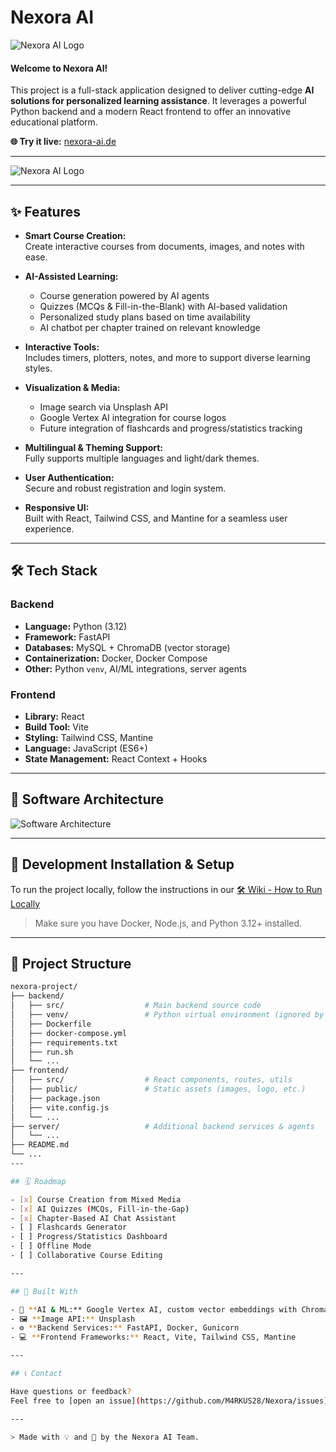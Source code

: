 # Nexora AI

<picture>
  <source media="(prefers-color-scheme: dark)" srcset="https://github.com/M4RKUS28/Nexora/blob/main/frontend/public/logo_white.png?raw=true">
  <source media="(prefers-color-scheme: light)" srcset="https://github.com/M4RKUS28/Nexora/blob/main/doc/logo_black.png?raw=true">
  <img alt="Nexora AI Logo" src="https://github.com/M4RKUS28/Nexora/blob/main/frontend/public/logo_white.png?raw=true">
</picture>

#### Welcome to **Nexora AI**!

This project is a full-stack application designed to deliver cutting-edge **AI solutions for personalized learning assistance**. It leverages a powerful Python backend and a modern React frontend to offer an innovative educational platform.

**🌐 Try it live:** [nexora-ai.de](https://nexora-ai.de)


---

<picture>
  <source media="(prefers-color-scheme: dark)" srcset=https://github.com/M4RKUS28/Nexora/blob/main/doc/dashboard_dark.png?raw=true">
  <source media="(prefers-color-scheme: light)" srcset="https://github.com/M4RKUS28/Nexora/blob/main/doc/dashboard_white?raw=true">
  <img alt="Nexora AI Logo" src="https://github.com/M4RKUS28/Nexora/blob/main/doc/logo.png?raw=true">
</picture>


---

## ✨ Features

- **Smart Course Creation:**  
  Create interactive courses from documents, images, and notes with ease.

- **AI-Assisted Learning:**  
  - Course generation powered by AI agents  
  - Quizzes (MCQs & Fill-in-the-Blank) with AI-based validation  
  - Personalized study plans based on time availability  
  - AI chatbot per chapter trained on relevant knowledge  

- **Interactive Tools:**  
  Includes timers, plotters, notes, and more to support diverse learning styles.

- **Visualization & Media:**  
  - Image search via Unsplash API  
  - Google Vertex AI integration for course logos  
  - Future integration of flashcards and progress/statistics tracking

- **Multilingual & Theming Support:**  
  Fully supports multiple languages and light/dark themes.

- **User Authentication:**  
  Secure and robust registration and login system.

- **Responsive UI:**  
  Built with React, Tailwind CSS, and Mantine for a seamless user experience.

---

## 🛠️ Tech Stack

### Backend
- **Language:** Python (3.12)
- **Framework:** FastAPI
- **Databases:** MySQL + ChromaDB (vector storage)
- **Containerization:** Docker, Docker Compose
- **Other:** Python `venv`, AI/ML integrations, server agents

### Frontend
- **Library:** React
- **Build Tool:** Vite
- **Styling:** Tailwind CSS, Mantine
- **Language:** JavaScript (ES6+)
- **State Management:** React Context + Hooks

---

## 📐 Software Architecture

![Software Architecture](https://github.com/M4RKUS28/Nexora/blob/main/doc/Editor%20_%20Mermaid%20Chart-2025-06-18-210221.png?raw=true)

---

## 🧪 Development Installation & Setup

To run the project locally, follow the instructions in our [🛠️ Wiki - How to Run Locally](https://github.com/M4RKUS28/Nexora/wiki/How-to-run-locally)

> Make sure you have Docker, Node.js, and Python 3.12+ installed.

---

## 📁 Project Structure

```bash
nexora-project/
├── backend/
│   ├── src/                  # Main backend source code
│   ├── venv/                 # Python virtual environment (ignored by git)
│   ├── Dockerfile
│   ├── docker-compose.yml
│   ├── requirements.txt
│   ├── run.sh
│   └── ...
├── frontend/
│   ├── src/                  # React components, routes, utils
│   ├── public/               # Static assets (images, logo, etc.)
│   ├── package.json
│   ├── vite.config.js
│   └── ...
├── server/                   # Additional backend services & agents
│   └── ...
├── README.md
└── ...
---

## 🗓️ Roadmap

- [x] Course Creation from Mixed Media
- [x] AI Quizzes (MCQs, Fill-in-the-Gap)
- [x] Chapter-Based AI Chat Assistant
- [ ] Flashcards Generator
- [ ] Progress/Statistics Dashboard
- [ ] Offline Mode
- [ ] Collaborative Course Editing

---

## 🧠 Built With

- 🧬 **AI & ML:** Google Vertex AI, custom vector embeddings with ChromaDB
- 🖼️ **Image API:** Unsplash
- ⚙️ **Backend Services:** FastAPI, Docker, Gunicorn
- 💻 **Frontend Frameworks:** React, Vite, Tailwind CSS, Mantine

---

## 📞 Contact

Have questions or feedback?  
Feel free to [open an issue](https://github.com/M4RKUS28/Nexora/issues) or contact the maintainer directly via GitHub.

---

> Made with 💡 and 🧠 by the Nexora AI Team.

